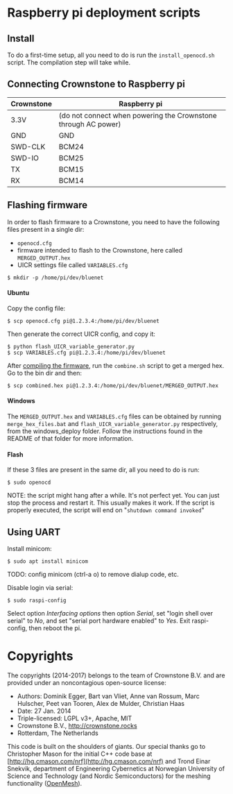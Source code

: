 # Raspberry pi deployment scripts

## Install
To do a first-time setup, all you need to do is run the `install_openocd.sh` script. The compilation step will take while.

## Connecting Crownstone to Raspberry pi

Crownstone| Raspberry  pi
--- | ---
3.3V| (do not connect when powering the Crownstone through AC power)
GND| GND
SWD-CLK| BCM24
SWD-IO| BCM25
TX| BCM15
RX| BCM14

## Flashing firmware
In order to flash firmware to a Crownstone, you need to have the following files present in a single dir:

- `openocd.cfg`
- firmware intended to flash to the Crownstone, here called `MERGED_OUTPUT.hex`
- UICR settings file called `VARIABLES.cfg`

```
$ mkdir -p /home/pi/dev/bluenet
```

#### Ubuntu
Copy the config file:

```
$ scp openocd.cfg pi@1.2.3.4:/home/pi/dev/bluenet
```

Then generate the correct UICR config, and copy it:

```
$ python flash_UICR_variable_generator.py
$ scp VARIABLES.cfg pi@1.2.3.4:/home/pi/dev/bluenet
```

After [compiling the firmware](https://github.com/crownstone/bluenet), run the `combine.sh` script to get a merged hex. Go to the bin dir and then:

```
$ scp combined.hex pi@1.2.3.4:/home/pi/dev/bluenet/MERGED_OUTPUT.hex
```

#### Windows
The `MERGED_OUTPUT.hex` and `VARIABLES.cfg` files can be obtained by running `merge_hex_files.bat` and  `flash_UICR_variable_generator.py` respectively, from the windows_deploy folder.
Follow the instructions found in the README of that folder for more information.


#### Flash

If these 3 files are present in the same dir, all you need to do is run:

```
$ sudo openocd
```

NOTE: the script might hang after a while. It's not perfect yet. You can just stop the process and restart it. This usually makes it work. If the script is properly executed, the script will end on "`shutdown command invoked`"

## Using UART

Install minicom:

```
$ sudo apt install minicom
```

TODO: config minicom (ctrl-a o) to remove dialup code, etc.

Disable login via serial:

```
$ sudo raspi-config
```

Select option *Interfacing options* then option *Serial*, set "login shell over serial" to *No*, and set "serial port hardware enabled" to *Yes*. Exit raspi-config, then reboot the pi.

# Copyrights

The copyrights (2014-2017) belongs to the team of Crownstone B.V. and are provided under an noncontagious open-source license:

* Authors: Dominik Egger, Bart van Vliet, Anne van Rossum, Marc Hulscher, Peet van Tooren, Alex de Mulder, Christian Haas
* Date: 27 Jan. 2014
* Triple-licensed: LGPL v3+, Apache, MIT
* Crownstone B.V., http://crownstone.rocks
* Rotterdam, The Netherlands

This code is built on the shoulders of giants. Our special thanks go to Christopher Mason for the initial C++ code base at [http://hg.cmason.com/nrf](http://hg.cmason.com/nrf) and Trond Einar Snekvik, department of Engineering Cybernetics at Norwegian University of Science and Technology (and Nordic Semiconductors) for the meshing functionality ([OpenMesh](https://github.com/NordicSemiconductor/nRF51-ble-bcast-mesh)).
